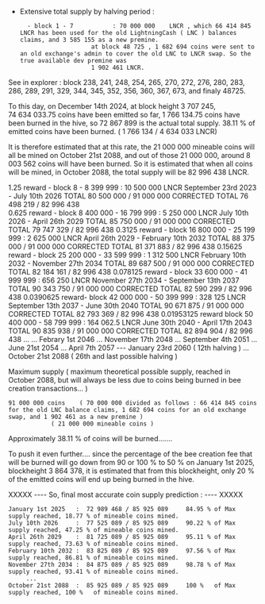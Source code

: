 - Extensive total supply by halving period :

		- block 1 - 7 			: 70 000 000 	LNCR , which 66 414 845 LNCR has been used for the old LightningCash ( LNC ) balances claims, and 3 585 155 as a new premine.
		  				  at block 48 725 , 1 682 694 coins were sent to an old exchange's admin to cover the old LNC to LNCR swap. So the true available dev premine was
						  1 902 461 LNCR.

See in explorer : block 238, 241, 248, 254, 265, 270, 272, 276, 280, 283, 286, 289, 291, 329, 344, 345, 352, 356, 360, 367, 673, and finaly 48725.


To this day, on December 14th 2024, at block height 3 707 245,     
74 634 033.75 coins have been emitted so far, 
1 766 134.75 coins have been burned in the hive, 
so 72 867 899 is the actual total supply. 
38.11 % of emitted coins have been burned. ( 1 766 134 / 4 634 033 LNCR)

It is therefore estimated that at this rate, the 21 000 000 mineable coins will all be mined on October 21st 2088, and out of those 21 000 000, around 8 003 562 coins will have been burned.
So it is estimated that when all coins will be mined, in October 2088, the total supply will be 82 996 438 LNCR.


1.25 reward	- block 8 - 8 399 999 		: 10 500 000	LNCR    September 23rd 2023 - July 10th 2026		TOTAL 80 500 000 / 91 000 000	CORRECTED TOTAL  76 498 219 / 82 996 438																														
0.625 reward	- block 8 400 000 - 16 799 999 	:  5 250 000 	LNCR	July 10th 2026      - April 26th 2029		TOTAL 85 750 000 / 91 000 000	CORRECTED TOTAL  79 747 329 / 82 996 438
0.3125 reward	- block 16 800 000 - 25 199 999 :  2 625 000 	LNCR	April 26th 2029     - February 10th 2032	TOTAL 88 375 000 / 91 000 000	CORRECTED TOTAL  81 371 883 / 82 996 438
0.15625	reward	- block 25 200 000 - 33 599 999 :  1 312 500 	LNCR	February 10th 2032  - November 27th 2034	TOTAL 89 687 500 / 91 000 000	CORRECTED TOTAL  82 184 161 / 82 996 438
0.078125 reward - block 33 600 000 - 41 999 999 :    656 250 	LNCR	November 27th 2034  - September 13th 2037	TOTAL 90 343 750 / 91 000 000	CORRECTED TOTAL  82 590 299 / 82 996 438
0.0390625 reward- block 42 000 000 - 50 399 999 :    328 125 	LNCR	September 13th 2037 - June 30th 2040		TOTAL 90 671 875 / 91 000 000	CORRECTED TOTAL  82 793 369 / 82 996 438
0.01953125 reward block 50 400 000 - 58 799 999 :    164 062.5 	LNCR	June 30th 2040      - April 17th 2043		TOTAL 90 835 938 / 91 000 000	CORRECTED TOTAL  82 894 904 / 82 996 438
...
...
Febrary 1st 2046 ... November 17th 2048 ... September 4th 2051
 ... June 21st 2054 ... April 7th 2057 --- January 23rd 2060 ( 12th halving )
...  October 21st 2088 ( 26th and last possible halving )

Maximum supply ( maximum theoretical possible supply, reached in October 2088, but will always be less due to coins being burned in bee creation transactions... )

	91 000 000 coins	( 70 000 000 divided as follows : 66 414 845 coins for the old LNC balance claims, 1 682 694 coins for an old exchange swap, and 1 902 461 as a new premine )
				( 21 000 000 mineable coins )

Approximately 38.11 % of coins will be burned.......

To push it even further.... since the percentage of the bee creation fee that will be burned will go down from 90 or 100 % to 50 % on January 1st 2025, blockheight 3 864 378, it is estimated
that from this blockheight, only 20 % of the emitted coins will end up being burned in the hive.

XXXXX ---- So, final most accurate coin supply prediction : ---- XXXXX 	
	
	January 1st 2025   :  72 989 468 / 85 925 089     84.95 % of Max supply reached, 18.77 % of mineable coins mined.
	July 10th 2026     :  77 525 089 / 85 925 089     90.22 % of Max supply reached, 47.25 % of mineable coins mined.
	April 26th 2029    :  81 725 089 / 85 925 089	  95.11 % of Max supply reached, 73.63 % of mineable coins mined.
	February 10th 2032 :  83 825 089 / 85 925 089	  97.56 % of Max supply reached, 86.81 % of mineable coins mined.
	November 27th 2034 :  84 875 089 / 85 925 089	  98.78 % of Max supply reached, 93.41 % of mineable coins mined.
	     ...
	October 21st 2088  :  85 925 089 / 85 925 089	  100 %   of Max supply reached, 100 %   of mineable coins mined.



